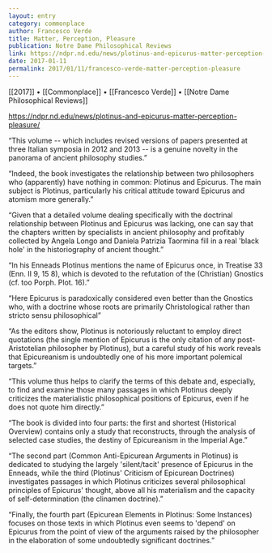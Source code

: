 ```yaml
---
layout: entry
category: commonplace
author: Francesco Verde
title: Matter, Perception, Pleasure
publication: Notre Dame Philosophical Reviews
link: https://ndpr.nd.edu/news/plotinus-and-epicurus-matter-perception-pleasure/
date: 2017-01-11
permalink: 2017/01/11/francesco-verde-matter-perception-pleasure
---
```


[[2017]] • [[Commonplace]] • [[Francesco Verde]] • [[Notre Dame Philosophical Reviews]] 

https://ndpr.nd.edu/news/plotinus-and-epicurus-matter-perception-pleasure/

“This volume -- which includes revised versions of papers presented at three Italian symposia in 2012 and 2013 -- is a genuine novelty in the panorama of ancient philosophy studies.”

“Indeed, the book investigates the relationship between two philosophers who (apparently) have nothing in common: Plotinus and Epicurus. The main subject is Plotinus, particularly his critical attitude toward Epicurus and atomism more generally.”

“Given that a detailed volume dealing specifically with the doctrinal relationship between Plotinus and Epicurus was lacking, one can say that the chapters written by specialists in ancient philosophy and profitably collected by Angela Longo and Daniela Patrizia Taormina fill in a real 'black hole' in the historiography of ancient thought.”

“In his Enneads Plotinus mentions the name of Epicurus once, in Treatise 33 (Enn. II 9, 15 8), which is devoted to the refutation of the (Christian) Gnostics (cf. too Porph. Plot. 16).”

“Here Epicurus is paradoxically considered even better than the Gnostics who, with a doctrine whose roots are primarily Christological rather than stricto sensu philosophical”

“As the editors show, Plotinus is notoriously reluctant to employ direct quotations (the single mention of Epicurus is the only citation of any post-Aristotelian philosopher by Plotinus), but a careful study of his work reveals that Epicureanism is undoubtedly one of his more important polemical targets.”

“This volume thus helps to clarify the terms of this debate and, especially, to find and examine those many passages in which Plotinus deeply criticizes the materialistic philosophical positions of Epicurus, even if he does not quote him directly.”

“The book is divided into four parts: the first and shortest (Historical Overview) contains only a study that reconstructs, through the analysis of selected case studies, the destiny of Epicureanism in the Imperial Age.”

“The second part (Common Anti-Epicurean Arguments in Plotinus) is dedicated to studying the largely 'silent/tacit' presence of Epicurus in the Enneads, while the third (Plotinus' Criticism of Epicurean Doctrines) investigates passages in which Plotinus criticizes several philosophical principles of Epicurus' thought, above all his materialism and the capacity of self-determination (the clinamen doctrine).”

“Finally, the fourth part (Epicurean Elements in Plotinus: Some Instances) focuses on those texts in which Plotinus even seems to 'depend' on Epicurus from the point of view of the arguments raised by the philosopher in the elaboration of some undoubtedly significant doctrines.”

